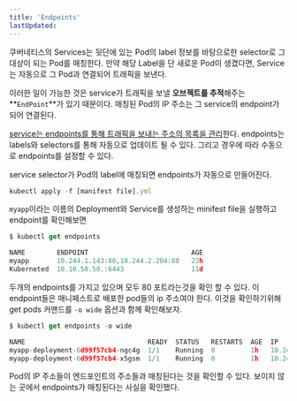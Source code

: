 ```yaml
---
title: 'Endpoints'
lastUpdated: 
---
```


쿠버네티스의 Services는 뒷단에 있는 Pod의 label 정보를 바탕으로한 selector로 그 대상이 되는 Pod를 매칭한다. 만약 해당 Label을 단 새로운 Pod이 생겼다면, Service는 자동으로 그 Pod과 연결되어 트래픽을 보낸다.

이러한 일이 가능한 것은 service가 트래픽을 보낼 **오브젝트를 추적**해주는 **`EndPoint`**가 있기 때문이다. 매칭된 Pod의 IP 주소는 그 service의 endpoint가 되어 연결된다.

<u>service는 endpoints를 통해 트래픽을 보내는 주소의 목록을 관리</u>한다. endpoints는 labels와 selectors를 통해 자동으로 업데이트 될 수 있다. 그리고 경우에 따라 수동으로 endpoints를 설정할 수 있다.

service selector가 Pod의 label에 매칭되면 endpoints가 자동으로 만들어진다.

```js
kubectl apply -f [manifest file].yml
```

`myapp`이라는 이름의 Deployment와 Service를 생성하는 minifest file을 실행하고 endpoint를 확인해보면

```js
$ kubectl get endpoints

NAME        ENDPOINT                          AGE
myapp       10.244.1.143:80,10.244.2.204:80   23h
Kuberneted  10.10.50.50.:6443                 11d

```

두개의 endpoints를 가지고 있으며 모두 80 포트라는것을 확인 할 수 있다. 이 endpoint들은 매니페스트로 배포한 pod들의 ip 주소여야 한다. 이것을 확인하기위해 get pods 커맨드를 `-o wide` 옵션과 함께 확인해보자.

```js
$ kubectl get endpoints -o wide

NAME                               READY  STATUS   RESTARTS  AGE  IP               NODE
myapp-deployment-6d99f57cb4-ngc4g  1/1    Running  0         1h   10.244.1.143:80  kube-node2
myapp-deployment-6d99f57cb4-x5gsm  1/1    Running  0         1h   10.244.2.204:80  kube-node1

```

Pod의 IP 주소들이 엔드포인트의 주소들과 매칭된다는 것을 확인할 수 있다. 보이지 않는 곳에서 endpoints가 매칭된다는 사실을 확인했다.